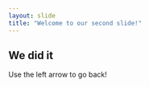 ```yaml
---
layout: slide
title: "Welcome to our second slide!"
---
```

## We did it
Use the left arrow to go back!
